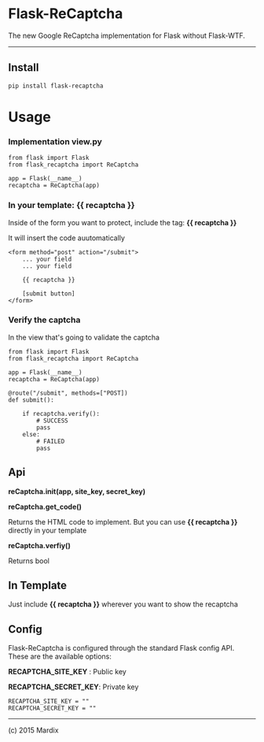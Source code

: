 # Flask-ReCaptcha

The new Google ReCaptcha implementation for Flask without Flask-WTF.

---

## Install

    pip install flask-recaptcha

# Usage

### Implementation view.py

    from flask import Flask
    from flask_recaptcha import ReCaptcha

    app = Flask(__name__)
    recaptcha = ReCaptcha(app)

### In your template: **{{ recaptcha }}**

Inside of the form you want to protect, include the tag: **{{ recaptcha }}**

It will insert the code auutomatically


    <form method="post" action="/submit">
        ... your field
        ... your field

        {{ recaptcha }}

        [submit button]
    </form>


### Verify the captcha

In the view that's going to validate the captcha

    from flask import Flask
    from flask_recaptcha import ReCaptcha

    app = Flask(__name__)
    recaptcha = ReCaptcha(app)

    @route("/submit", methods=["POST])
    def submit():

        if recaptcha.verify():
            # SUCCESS
            pass
        else:
            # FAILED
            pass


## Api

**reCaptcha.__init__(app, site_key, secret_key)**

**reCaptcha.get_code()**

Returns the HTML code to implement. But you can use
**{{ recaptcha }}** directly in your template

**reCaptcha.verfiy()**

Returns bool

## In Template

Just include **{{ recaptcha }}** wherever you want to show the recaptcha


## Config

Flask-ReCaptcha is configured through the standard Flask config API.
These are the available options:

**RECAPTCHA_SITE_KEY** : Public key

**RECAPTCHA_SECRET_KEY**: Private key

    RECAPTCHA_SITE_KEY = ""
    RECAPTCHA_SECRET_KEY = ""

---

(c) 2015 Mardix


